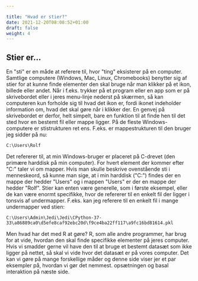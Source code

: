 ```yaml
---

title: "Hvad er stier?"
date: 2021-12-20T08:08:52+01:00
draft: false
weight: 4
---
```




## Stier er...

En "sti" er en måde at referere til, hvor "ting" eksisterer på en computer. Samtlige computere (Windows, Mac, Linux, Chromebooks) benytter sig af stier for at kunne finde elementer den skal bruge når man klikker på et ikon, billede eller andet. Når i f.eks. trykker på et program eller en app som er på skrivebordet eller i jeres menu-linje nederst på skærmen, så kan computeren kun forholde sig til hvad det ikon er, fordi ikonet indeholder information om, hvad det skal gøre når i klikker der. En genvej på skrivebordet er derfor, helt simpelt, bare en funktion til at finde hen til det sted hvor en bestemt fil eller mappe ligger. På de fleste Windows-computere er stistrukturen ret ens. F.eks. er mappestrukturen til den bruger jeg sidder på nu:

```C:\Users\Rolf```

Det refererer til, at min Windows-bruger er placeret på C-drevet (den primære harddisk på min computer). For hvert element der kommer efter "C:\" taler vi om mapper. Hvis man skulle beskrive ovenstående sti i menneskeord, så kunne man sige, at i min harddisk ("C:") findes der en mappe der hedder "Users" og i mappen "Users" er der en mappe der hedder "Rolf". Stier kan enten være generelle, som i første eksempel, eller de kan være enormt specifikke, hvor de refererer til en enkelt fil der ligger i tonsvis af undermapper. F.eks. kan jeg referere til en enkelt fil i mange undermapper ved stien:

```C:\Users\Admin\Jedi\Jedi\CPython-37-33\a86889ca0\d5efe8caf92ebc20d\f9ce4ba22ff117\a9fc16bd81614.pkl```

Men hvad har det med R at gøre? R, som alle andre programmer, har brug for at vide, hvordan den skal finde specifikke elementer på jeres computer. Hvis vi smadder gerne vil have den til at bruge et bestemt datasæt som ikke ligger på nettet, så skal vi vide hvor det datasæt er på vores computer. Det kan vi gøre på mange forskellige måder og denne side viser jer et par eksempler på, hvordan vi gør det nemmest. opsætningen og basal interaktion på næste side.
